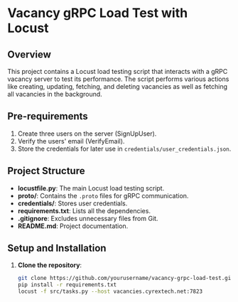 # Vacancy gRPC Load Test with Locust

## Overview
This project contains a Locust load testing script that interacts with a gRPC vacancy server to test its performance. The script performs various actions like creating, updating, fetching, and deleting vacancies as well as fetching all vacancies in the background.

## Pre-requirements
1. Create three users on the server (SignUpUser).
2. Verify the users' email (VerifyEmail).
3. Store the credentials for later use in `credentials/user_credentials.json`.

## Project Structure
- **locustfile.py**: The main Locust load testing script.
- **proto/**: Contains the `.proto` files for gRPC communication.
- **credentials/**: Stores user credentials.
- **requirements.txt**: Lists all the dependencies.
- **.gitignore**: Excludes unnecessary files from Git.
- **README.md**: Project documentation.

## Setup and Installation

1. **Clone the repository**:
   ```bash
   git clone https://github.com/yourusername/vacancy-grpc-load-test.git
   pip install -r requirements.txt
   locust -f src/tasks.py --host vacancies.cyrextech.net:7823
